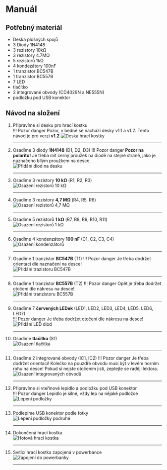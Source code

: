 # Manuál

## Potřebný materiál
- Deska plošných spojů
- 3 Diody 1N4148
- 3 rezistory 10kΩ
- 3 rezistory 4.7MΩ
- 5 rezistorů 1kΩ
- 4 kondezátory 100nF
- 1 tranzistor BC547B
- 1 tranzistor BC557B
- 7 LED
- tlačítko
- 2 integrované obvody (CD4029N a NE555N)
- podložku pod USB konektor


## Návod na složení
1. Připravíme si desku pro hrací kostku<br>
    !!! Pozor danger
        Pozor, v bedně se nachází desky v1.1 a v1.2. Tento návod je pro verzi **v1.2**
    ![Deska hrací kostky](assets/Electronic_dice-01.jpg)<br>
    <hr>

2. Osadíme 3 diody <b>1N4148</b> (D1, D2, D3)
    !!! Pozor danger
        **Pozor na polaritu!** Je třeba mít černý proužek na diodě na stejné straně, jako je naznačeno bílým proužkem na desce.<br>
    ![Přidání diod na desku](assets/Electronic_dice-02.jpg)<br>
    <hr>

3. Osadíme 3 rezistory <b>10 kΩ</b> (R1, R2, R3) <br>
    ![Osazení rezistorů 10 kΩ](assets/Electronic_dice-03.jpg)<br>
    <hr>

4. Osadíme 3 rezistory <b>4,7 MΩ</b> (R4, R5, R6)<br>
    ![Osazení rezistorů 4,7 MΩ](assets/Electronic_dice-04.jpg)<br>
    <hr>

5. Osadíme 5 rezistorů <b>1 kΩ</b> (R7, R8, R9, R10, R11)<br>
    ![Osazení rezistorů 1 kΩ](assets/Electronic_dice-05.jpg)<br>
    <hr>

6. Osadíme 4 kondenzátory <b>100 nF</b> (C1, C2, C3, C4)<br>
    ![Osazení kondenzátorů](assets/Electronic_dice-06.jpg)<br>
    <hr>

7. Osadíme 1 tranzistor <b>BC547B</b> (T1) 
    !!! Pozor danger
        Je třeba dodržet orientaci dle naznačení na desce!<br>
    ![Přidání trazistoru BC547B](assets/Electronic_dice-07.jpg)<br>
    <hr>

8. Osadíme 1 tranzistor <b>BC557B</b> (T2) 
    !!! Pozor danger
        Opět je třeba dodržet otočení dle nákresu na desce!</b><br>
    ![Přidání tranzistoru BC557B](assets/Electronic_dice-08.jpg)<br>
    <hr>

9. Osadíme 7 <b>červených LEDek</b> (LED1, LED2, LED3, LED4, LED5, LED6, LED7) <br>
    !!! Pozor danger 
        Je třeba dodržet otočení dle nákresu na desce!
    ![Přidání LED diod](assets/Electronic_dice-09.jpg)<br>
    <hr>

10. Osadíme <b>tlačítko</b> (S1)<br>
    ![Osazení tlačítka](assets/Electronic_dice-10.jpg)<br>
    <hr>

11. Osadíme 2 integrované obvody (IC1, IC2) 
    !!! Pozor danger
        Je třeba dodržet orientaci! Kolečko na pouzdře obvodu musí být v levém horním rohu na desce! Pokud si nejste otočením jisti, zeptejte   se raději lektora.<br>
    ![Osazení integrovaných obvodů](assets/Electronic_dice-11.jpg)<br>
    <!-- ![RoboSvit schéma](assets/logic-28.jpg)<br>
    12. 
    <hr> -->

    <!-- ![RoboSvit schéma](assets/logic-29.jpg)<br>
    29. 
    <hr> -->
    <hr>

12. Připravíme si vteřinové lepidlo a podložku pod USB konektor<br>
    !!! Pozor danger
        Lepidlo je silné, vždy lep na nějaké podložce
    ![Lepení podložky](assets/Electronic_dice-12.jpg)<br>
    <hr>

13. Podlepíme USB konektor podle fotky<br>
    ![Lepení podložky podruhé](assets/Electronic_dice-13.jpg)<br>
    <hr>

14. Dokončená hrací kostka<br>
    ![Hotová hrací kostka](assets/Electronic_dice-14.jpg)<br>
    <hr>

15. Svítící hrací kostka zapojená v powerbance<br>
    ![Zapojení do powerbanky](assets/Electronic_dice-15.jpg)<br>
    <hr>
